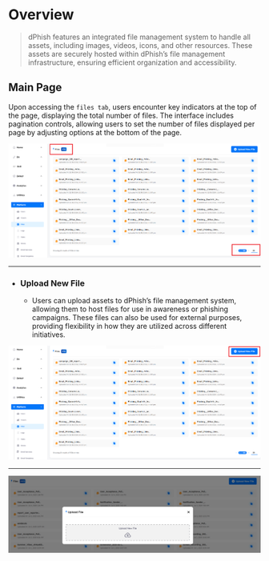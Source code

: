 # Overview
> dPhish features an integrated file management system to handle all assets, including images, videos, icons, and other resources. These assets are securely hosted within dPhish’s file management infrastructure, ensuring efficient organization and accessibility.

## Main Page

Upon accessing the `files tab`, users encounter key indicators at the top of the page, displaying the total number of files. The interface includes pagination controls, allowing users to set the number of files displayed per page by adjusting options at the bottom of the page.

![Platform-Phish files interface!](../../assets/platform/files/files_interface.png "Platform-Phish files interface")

---

- ### Upload New File

    - Users can upload assets to dPhish’s file management system, allowing them to host files for use in awareness or phishing campaigns. These files can also be used for external purposes, providing flexibility in how they are utilized across different initiatives.
    
![Platform-Phish files upload new button!](../../assets/platform/files/upload_new_file.png "Platform-Phish files upload new button")

---

![Platform-Phish files upload new file!](../../assets/platform/files/upload_popup.png "Platform-Phish files upload new file")